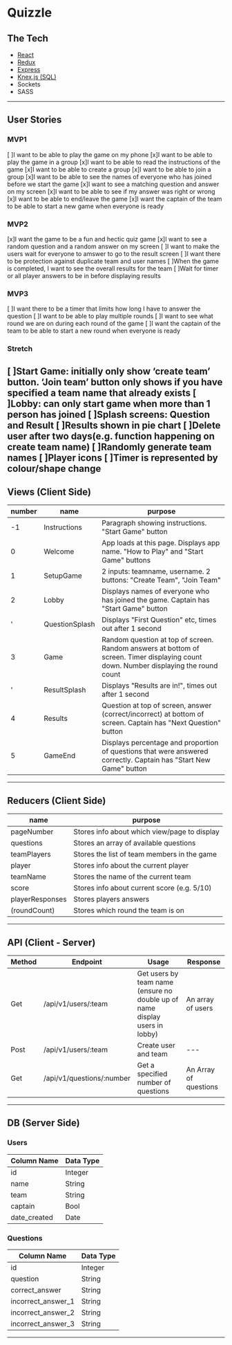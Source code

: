 # Quizzle

## The Tech
* [React](https://reactjs.org/docs/getting-started.html)
* [Redux](https://redux.js.org/)
* [Express](https://expressjs.com/en/api.html)
* [Knex.js (SQL)](https://knexjs.org/)
* Sockets
* SASS
---

## User Stories

### MVP1
[ ]I want to be able to play the game on my phone 
[x]I want to be able to play the game in a group
[x]I want to be able to read the instructions of the game
[x]I want to be able to create a group
[x]I want to be able to join a group
[x]I want to be able to see the names of everyone who has joined before we start the game
[x]I want to see a matching question and answer on my screen
[x]I want to be able to see if my answer was right or wrong
[x]I want to be able to end/leave the game
[x]I want the captain of the team to be able to start a new game when everyone is ready

### MVP2
[x]I want the game to be a fun and hectic quiz game
[x]I want to see a random question and a random answer on my screen
[ ]I want to make the users wait for everyone to amswer to go to the result screen
[ ]I want there to be protection against duplicate team and user names
[ ]When the game is completed, I want to see the overall results for the team
[ ]Wait for timer or all player answers to be in before displaying results

### MVP3
[ ]I want there to be a timer that limits how long I have to answer the question
[ ]I want to be able to play multiple rounds
[ ]I want to see what round we are on during each round of the game
[ ]I want the captain of the team to be able to start a new round when everyone is ready

### Stretch
[ ]Start Game: initially only show ‘create team’ button. ‘Join team’ button only shows if you have specified a team name that already exists
[ ]Lobby: can only start game when more than 1 person has joined
[ ]Splash screens: Question and Result
[ ]Results shown in pie chart
[ ]Delete user after two days(e.g. function happening on create team name)
[ ]Randomly generate team names
[ ]Player icons
[ ]Timer is represented by colour/shape change
---

## Views (Client Side)
  | number | name | purpose |
  | --- | --- | --- |
  | -1 | Instructions | Paragraph showing instructions. "Start Game" button |
  | 0 | Welcome | App loads at this page. Displays app name. "How to Play" and "Start Game" buttons |
  | 1 | SetupGame | 2 inputs: teamname, username. 2 buttons: "Create Team", "Join Team" |
  | 2 | Lobby | Displays names of everyone who has joined the game. Captain has "Start Game" button |
  | ' | QuestionSplash | Displays "First Question" etc, times out after 1 second |
  | 3 | Game | Random question at top of screen. Random answers at bottom of screen. Timer displaying count down. Number displaying the round count |
  | ' | ResultSplash | Displays "Results are in!", times out after 1 second |
  | 4 | Results | Question at top of screen, answer (correct/incorrect) at bottom of screen. Captain has "Next Question" button |
  | 5 | GameEnd | Displays percentage and proportion of questions that were answered correctly. Captain has "Start New Game" button |
  ---

## Reducers (Client Side)
  | name | purpose |
  | --- | --- |
  | pageNumber | Stores info about which view/page to display |
  | questions | Stores an array of available questions |
  | teamPlayers | Stores the list of team members in the game |
  | player | Stores info about the current player |
  | teamName | Stores the name of the current team |
  | score | Stores info about current score (e.g. 5/10) |
  | playerResponses | Stores players answers |
  | (roundCount) | Stores which round the team is on |
  ---

 ## API (Client - Server)
| Method | Endpoint | Usage | Response |
| --- | --- | --- | --- | 
| Get | /api/v1/users/:team | Get users by team name (ensure no double up of name display users in lobby) | An array of users |
| Post | /api/v1/users/:team  | Create user and team | --- |
| Get | /api/v1/questions/:number | Get a specified number of questions | An Array of questions |
---

## DB (Server Side)
### Users
  | Column Name | Data Type |
  | --- | --- |
  | id | Integer |
  | name | String |
  | team | String |
  | captain | Bool |
  | date_created | Date |

### Questions
  | Column Name | Data Type |
  | --- | --- |
  | id | Integer |
  | question | String |
  | correct_answer | String |
  | incorrect_answer_1 | String |
  | incorrect_answer_2 | String |
  | incorrect_answer_3 | String |
 ---